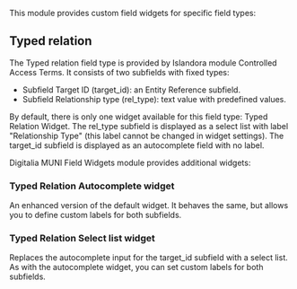 This module provides custom field widgets for specific field types:

## Typed relation
The Typed relation field type is provided by Islandora module Controlled Access Terms. It consists of two subfields with fixed types: 
- Subfield Target ID (target_id): an Entity Reference subfield.
- Subfield Relationship type (rel_type): text value with predefined values.

By default, there is only one widget available for this field type: Typed Relation Widget. 
The rel_type subfield is displayed as a select list with label "Relationship Type" (this label cannot be changed in widget settings). 
The target_id subfield is displayed as an autocomplete field with no label.

Digitalia MUNI Field Widgets module provides additional widgets:

### Typed Relation Autocomplete widget
An enhanced version of the default widget. It behaves the same, but allows you to define custom labels for both subfields.

### Typed Relation Select list widget
Replaces the autocomplete input for the target_id subfield with a select list. As with the autocomplete widget, you can set custom labels for both subfields.
